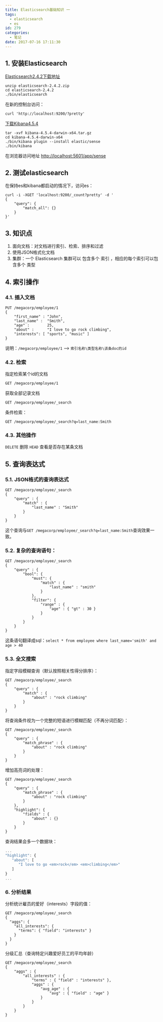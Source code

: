 ```yaml
---
title: Elasticsearch基础知识 一
tags:
  - elasticsearch
  - es
id: 279
categories:
  - 笔记
date: 2017-07-16 17:11:30
---
```


## 1. 安装Elasticsearch
[Elasticsearch2.4.2下载地址](https://download.elastic.co/elasticsearch/release/org/elasticsearch/distribution/zip/elasticsearch/2.4.2/elasticsearch-2.4.2.zip
)
```shell
unzip elasticsearch-2.4.2.zip
cd elasticsearch-2.4.2
./bin/elasticsearch
```
在新的控制台访问：
```shell
curl 'http://localhost:9200/?pretty'
```
<!--more-->


[下载Kibana4.5.4](https://download.elastic.co/kibana/kibana/kibana-4.5.4-darwin-x64.tar.gz
)
```shell
tar -xvf kibana-4.5.4-darwin-x64.tar.gz
cd kibana-4.5.4-darwin-x64
./bin/kibana plugin --install elastic/sense
./bin/kibana
```
在浏览器访问地址
[http://localhost:5601/app/sense](http://localhost:5601/app/sense)

## 2. 测试elasticsearch
在保持es和kibana都启动的情况下，访问es：
```shell
curl -i -XGET 'localhost:9200/_count?pretty' -d '
{
    "query": {
        "match_all": {}
    }
}'
```

## 3. 知识点
1. 面向文档：对文档进行索引、检索、排序和过滤
2. 使用JSON格式化文档
3. 集群：一个 Elasticsearch 集群可以 包含多个 索引 ，相应的每个索引可以包含多个 类型

## 4. 索引操作
### 4.1. 插入文档
```shell
PUT /megacorp/employee/1
{
    "first_name" : "John",
    "last_name" :  "Smith",
    "age" :        25,
    "about" :      "I love to go rock climbing",
    "interests": [ "sports", "music" ]
}
```
说明：`/megacorp/employee/1` --> `索引名称\类型名称\该条doc的id`

### 4.2. 检索
指定检索某个id的文档
```shell
GET /megacorp/employee/1
```
获取全部记录文档
```shell
GET /megacorp/employee/_search
```
条件检索：
```shell
GET /megacorp/employee/_search?q=last_name:Smith
```
### 4.3. 其他操作
`DELETE` 删除
`HEAD` 查看是否存在某条文档
## 5. 查询表达式
### 5.1. JSON格式的查询表达式
```shell
GET /megacorp/employee/_search
{
    "query" : {
        "match" : {
            "last_name" : "Smith"
        }
    }
}
```
这个查询与`GET /megacorp/employee/_search?q=last_name:Smith`查询效果一致。
### 5.2. 复杂的查询语句：
```shell
GET /megacorp/employee/_search
{
    "query" : {
        "bool": {
            "must": {
                "match" : {
                    "last_name" : "smith"
                }
            },
            "filter": {
                "range" : {
                    "age" : { "gt" : 30 }
                }
            }
        }
    }
}
```
这条语句翻译成sql：`select * from employee where last_name='smith' and age > 40`
### 5.3. 全文搜索
指定字段模糊查询（默认按照相关性得分排序）：
```shell
GET /megacorp/employee/_search
{
    "query" : {
        "match" : {
            "about" : "rock climbing"
        }
    }
}
```
将查询条件视为一个完整的短语进行模糊匹配（不再分词匹配）：
```shell
GET /megacorp/employee/_search
{
    "query" : {
        "match_phrase" : {
            "about" : "rock climbing"
        }
    }
}
```
增加高亮词的处理：
```shell
GET /megacorp/employee/_search
{
    "query" : {
        "match_phrase" : {
            "about" : "rock climbing"
        }
    },
    "highlight": {
        "fields" : {
            "about" : {}
        }
    }
}
```
查询结果会多一个数据块：
```javascript
...
"highlight": {
   "about": [
      "I love to go <em>rock</em> <em>climbing</em>"
   ]
}
...
```
### 6. 分析结果
分析统计雇员的爱好（interests）字段的值：
```shell
GET /megacorp/employee/_search
{
  "aggs": {
    "all_interests": {
      "terms": { "field": "interests" }
    }
  }
}
```
分级汇总（查询特定兴趣爱好员工的平均年龄）
```shell
GET /megacorp/employee/_search
{
    "aggs" : {
        "all_interests" : {
            "terms" : { "field" : "interests" },
            "aggs" : {
                "avg_age" : {
                    "avg" : { "field" : "age" }
                }
            }
        }
    }
}
```
